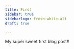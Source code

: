 ```yaml
---
title: First
sidebar: true
sidebarlogo: fresh-white-alt
draft: true

---
```


My super sweet first blog post!!
